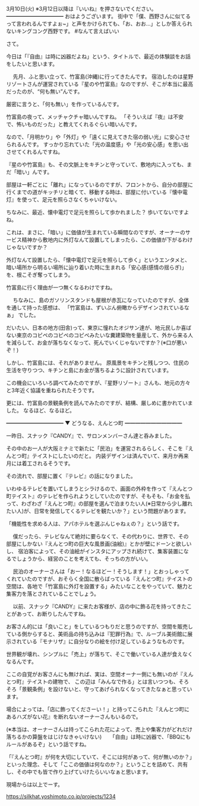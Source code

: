 3月10日(火) ※3月12日以降は『いいね』を押さないでください。　　
━━━━━━━━━━━
おはようございます。
街中で「僕、西野さんに似てるって言われるんですよぉ~」と声をかけられても、「お、おお…」としか答えられないキングコング西野です。
#なんて言えばいい

さて。

今日は「『自由』は時に凶器だよね」という、タイトルで、最近の体験談をお話をしたいと思います。

　
先月、ふと思い立って、竹富島(沖縄)に行ってきたんです。
宿泊したのは星野リゾートさんが運営されている『星のや竹富島』なのですが、そこが本当に最高だったのが、“何も無い”んです。

厳密に言うと、「何も無い」を作っているんです。

竹富島の夜って、メッチャクチャ暗いんですね。
「そういえば『夜』は不安で、怖いものだった」と教えてくれるぐらい暗いんです。

なので、「月明かり」や「外灯」や「遠くに見えてきた宿の弱い光」に安心させられるんです。
すっかり忘れていた「光の温度感」や「光の安心感」を思い出させてくれるんですね。

『星のや竹富島』も、その文脈上をキチンと守っていて、敷地内に入っても、まだ「暗い」んです。

部屋は一軒ごとに「離れ」になっているのですが、フロントから、自分の部屋に行くまでの道がキッチリと暗くて、移動する時は、部屋に付いている『懐中電灯』を使って、足元を照らさなくちゃいけない。

ちなみに、最近、懐中電灯で足元を照らして歩かれました？
歩いてないですよね。

これは、まさに、「暗い」に価値が生まれている瞬間なのですが、オーナーのサービス精神から敷地内に外灯なんて設置してしまったら、この価値が下がるわけじゃないですか？

外灯なんて設置したら、「懐中電灯で足元を照らして歩く」というエンタメと、暗い場所から明るい場所に辿り着いた時に生まれる「安心感(感情の揺らぎ)」を、根こそぎ奪ってしまう。

竹富島に行く理由が一つ無くなるわけですね。

　
ちなみに、島のガソリンスタンドも屋根が赤瓦になっていたのですが、全体を通して持った感想は、
「竹富島は、ずいぶん俯瞰からデザインされているなぁ」
でした。

だいたい、日本の地方(田舎)って、東京に憧れたオジサン達が、地元民しか喜ばない東京のコピペのコピペのコピペみたいな糞建築物を量産して、外から来る人を減らして、お金が落ちなくなって、死んでいくじゃないですか？(※口が悪いぞ！)

しかし、竹富島には、それがありません。
原風景をキチンと残しつつ、住民の生活を守りつつ、キチンと島にお金が落ちるように設計されています。

この機会にいろいろ調べてみたのですが、『星野リゾート』さんも、地元の方々と3年近く協議を重ねられたそうです。

更には、竹富島の景観条例を読んでみたのですが、結構、厳しめに書かれていました。
なるほど、なるほど。

━━━━━━━━━━━
▼ どうなる、えんとつ町
━━━━━━━━━━━

一昨日、スナック『CANDY』で、サロンメンバーさん達と呑みました。

その中のお一人が大阪ミナミで新たに「民泊」を運営されるらしく、そこを『えんとつ町』テイストにしたいのだと。
内装デザインは済んでいて、来月か再来月には着工されるそうです。

その流れで、部屋に置く『テレビ』の話になりました。

いわゆるテレビを置いてしまうとシラけるので、画面の外枠を作って『えんとつ町テイスト』のテレビを作られようとしていたのですが、そもそも、「お金を払って、わざわざ『えんとつ町』の部屋を選んで泊まりたい人(※日常から少し離れたい人)が、日常を発信してくるテレビを観たいか？」という問題があります。

「機能性を求める人は、アパホテルを選ぶんじゃねぇの？」という話です。

　
僕だったら、テレビなんて絶対に要らなくて、その代わりに、世界で、その部屋にしかない『えんとつ町の巨大な風景画(油絵)』とかが壁にドーンと欲しいし、
宿泊客によって、その油絵がインスタにアップされ続けて、集客装置になるでしょうから、経営のことを考えても、そっちの方がいい。

　
民泊のオーナーさんは「おー！なるほどー！そうします！」とおっしゃってくれていたのですが、おそらく全国に散らばっている『えんとつ町』テイストの空間は、各地で「竹富島に外灯を設置する」みたいなことをやっていて、魅力と集客力を落とされていることでしょう。

　
以前、スナック『CANDY』に来たお客様が、店の中に飾る花を持ってきたことがあって、お断りしたんですね。

お客さん的には「良いこと」をしているつもりだと思うのですが、空間を販売している側からすると、美術品の持ち込みは『犯罪行為』で、ルーブル美術館に展示されている『モナリザ』に自分なりの絵を付け足しているようなものです。

世界観が壊れ、シンプルに「売上」が落ちて、そこで働いている人達が食えなくなるんです。

ここの自覚がお客さんにも無ければ、実は、空間オーナー側にも無いのが『えんとつ町』テイストの建物で、
この辺は「みんなで作る」とは言いつつも、そろそろ「景観条例」を設けないと、守ってあげられなくなってきたなぁと思っています。

場合によっては、「店に飾ってくださーい！」と持ってこられた『えんとつ町にあるハズがない花』を断れないオーナーさんもいるので。

(※本当は、オーナーさんは持ってこられた花によって、売上や集客力がどれだけ落ちるかの算盤をはじけなきゃいけない)
　
「自由」は時に凶器で、「BBQにもルールがあるぞ」という話ですね。

「『えんとつ町』が何を大切にしていて、そこには何があって、何が無いのか？」といった理念、そして「ここの価値は何なのか？」ということを詰めて、共有し、その中でも皆で作り上げていけたらいいなぁと思います。

現場からは以上でーす。

https://silkhat.yoshimoto.co.jp/projects/1234
